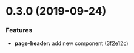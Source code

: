 # 0.3.0 (2019-09-24)

### Features

- **page-header:** add new component ([3f2e12c](https://github.com/synerise/synerise-design/commit/3f2e12c))
